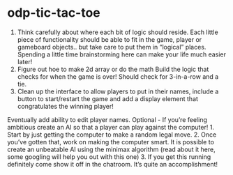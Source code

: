 # odp-tic-tac-toe

1. Think carefully about where each bit of logic should reside. Each little piece of functionality should be able to fit in the game, player or gameboard objects.. but take care to put them in “logical” places. Spending a little time brainstorming here can make your life much easier later!
2. Figure out hoe to make 2d array or do the math Build the logic that checks for when the game is over! Should check for 3-in-a-row and a tie.
3. Clean up the interface to allow players to put in their names, include a button to start/restart the game and add a display element that congratulates the winning player!



Eventually add ability to edit player names.
Optional - If you’re feeling ambitious create an AI so that a player can play against the computer!
    1. Start by just getting the computer to make a random legal move.
    2. Once you’ve gotten that, work on making the computer smart. It is possible to create an unbeatable AI using the minimax algorithm (read about it here, some googling will help you out with this one)
    3. If you get this running definitely come show it off in the chatroom. It’s quite an accomplishment!